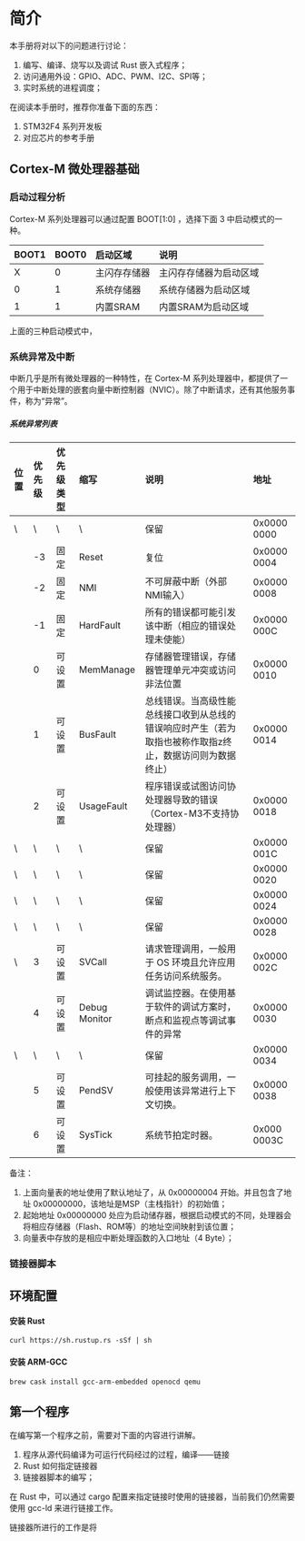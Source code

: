 # 简介

本手册将对以下的问题进行讨论：

1. 编写、编译、烧写以及调试 Rust 嵌入式程序；
2. 访问通用外设：GPIO、ADC、PWM、I2C、SPI等；
3. 实时系统的进程调度；

在阅读本手册时，推荐你准备下面的东西：

1. STM32F4 系列开发板
2. 对应芯片的参考手册

## Cortex-M 微处理器基础

### 启动过程分析

Cortex-M 系列处理器可以通过配置 BOOT\[1:0\] ，选择下面 3 中启动模式的一种。

| BOOT1 | BOOT0 | 启动区域 | 说明 |
| :--- | :--- | :--- | :--- |
| X | 0 | 主闪存存储器 | 主闪存存储器为启动区域 |
| 0 | 1 | 系统存储器 | 系统存储器为启动区域 |
| 1 | 1 | 内置SRAM | 内置SRAM为启动区域 |

上面的三种启动模式中，

### 系统异常及中断

中断几乎是所有微处理器的一种特性，在 Cortex-M 系列处理器中，都提供了一个用于中断处理的嵌套向量中断控制器（NVIC）。除了中断请求，还有其他服务事件，称为“异常”。

##### 系统异常列表

| 位置 | 优先级 | 优先级类型 | 缩写 | 说明 | 地址 |
| :--- | :--- | :--- | :--- | :--- | :--- |
| \ | \ | \ | \ | 保留 | 0x0000 0000 |
|  | -3 | 固定 | Reset | 复位 | 0x0000 0004 |
|  | -2 | 固定 | NMI | 不可屏蔽中断（外部NMI输入） | 0x0000 0008 |
|  | -1 | 固定 | HardFault | 所有的错误都可能引发该中断（相应的错误处理未使能） | 0x0000 000C |
|  | 0 | 可设置 | MemManage | 存储器管理错误，存储器管理单元冲突或访问非法位置 | 0x0000 0010 |
|  | 1 | 可设置 | BusFault | 总线错误。当高级性能总线接口收到从总线的错误响应时产生（若为取指也被称作取指z终止，数据访问则为数据终止） | 0x0000 0014 |
|  | 2 | 可设置 | UsageFault | 程序错误或试图访问协处理器导致的错误（Cortex-M3不支持协处理器） | 0x0000 0018 |
| \ | \ | \ | \ | 保留 | 0x0000 001C |
| \ | \ | \ | \ | 保留 | 0x0000 0020 |
| \ | \ | \ | \ | 保留 | 0x0000 0024 |
| \ | \ | \ | \ | 保留 | 0x0000 0028 |
| \ | 3 | 可设置 | SVCall | 请求管理调用，一般用于 OS 环境且允许应用任务访问系统服务。 | 0x0000 002C |
|  | 4 | 可设置 | Debug Monitor | 调试监控器。在使用基于软件的调试方案时，断点和监视点等调试事件的异常 | 0x0000 0030 |
| \ | \ | \ | \ | 保留 | 0x0000 0034 |
|  | 5 | 可设置 | PendSV | 可挂起的服务调用，一般使用该异常进行上下文切换。 | 0x0000 0038 |
|  | 6 | 可设置 | SysTick | 系统节拍定时器。 | 0x000 0003C |

备注：

1. 上面向量表的地址使用了默认地址了，从 0x00000004 开始。并且包含了地址 0x00000000，该地址是MSP（主栈指针）的初始值；
2. 起始地址 0x00000000 处应为启动储存器，根据启动模式的不同，处理器会将相应存储器（Flash、ROM等）的地址空间映射到该位置；
3. 向量表中存放的是相应中断处理函数的入口地址（4 Byte）；

### 链接器脚本

## 环境配置

#### 安装 Rust

```
curl https://sh.rustup.rs -sSf | sh
```

#### 安装 ARM-GCC

```
brew cask install gcc-arm-embedded openocd qemu
```

## 第一个程序

在编写第一个程序之前，需要对下面的内容进行讲解。

1. 程序从源代码编译为可运行代码经过的过程，编译——链接
2. Rust 如何指定链接器
3. 链接器脚本的编写；

在 Rust 中，可以通过 cargo 配置来指定链接时使用的链接器，当前我们仍然需要使用 gcc-ld 来进行链接工作。

链接器所进行的工作是将

